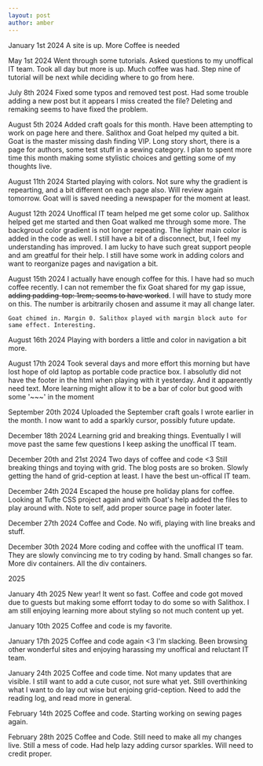 ```yaml
---
layout: post
author: amber
---
```


<div class="item3">
January 1st 2024
    A site is up. More Coffee is needed

May 1st 2024
    Went through some tutorials. Asked questions to my unoffical IT team. Took all day but more is up. Much coffee was had. Step nine of tutorial will be next while deciding where to go from here.

July 8th 2024
    Fixed some typos and removed test post. Had some trouble adding a new post but it appears I miss created the file? Deleting and remaking seems to have fixed the problem.

August 5th 2024
    Added craft goals for this month. Have been attempting to work on page here and there. Salithox and Goat helped my quited a bit. Goat is the master missing dash finding VIP. Long story short, there is a page for authors, some test stuff in a sewing category. I plan to spent more time this month making some stylistic choices and getting some of my thoughts live.

August 11th 2024
    Started playing with colors. Not sure why the gradient is repearting, and a bit different on each page also. Will review again tomorrow. Goat will is saved needing a newspaper for the moment at least. 

August 12th 2024
    Unoffical IT team helped me get some color up. Salithox helped get me started and then Goat walked me through some more. The backgroud color gradient is not longer repeating. The lighter main color is added in the code as well. I still have a bit of a disconnect, but, I feel my understanding has improved. I am lucky to have such great support people and am greatful for their help. I still have some work in adding colors and want to reorganize pages and navigation a bit. 

August 15th 2024
    I actually have enough coffee for this. I have had so much coffee recently. I can not remember the fix Goat shared for my gap issue, ~~adding padding-top: 1rem; seems to have worked~~. I will have to study more on this. The number is arbitrarily chosen and assume it may all change later.

    Goat chimed in. Margin 0. Salithox played with margin block auto for same effect. Interesting.

August 16th 2024
    Playing with borders a little and color in navigation a bit more. 

August 17th 2024
    Took several days and more effort this morning but have lost hope of old laptop as portable code practice box. I absolutly did not have the footer in the html when playing with it yesterday. And it apparently need text. More learning might allow it to be a bar of color but good with some '~~~' in the moment

September 20th 2024
    Uploaded the September craft goals I wrote earlier in the month. I now want to add a sparkly cursor, possibly future update.

December 18th 2024
    Learning grid and breaking things. Eventually I will move past the same few questions I keep asking the unoffical IT team. 

December 20th and 21st 2024
    Two days of coffee and code <3 Still breaking things and toying with grid. The blog posts are so broken. Slowly getting the hand of grid-ception at least. I have the best un-offical IT team.  

December 24th 2024
    Escaped the house pre holiday plans for coffee. Looking at Tufte CSS project again and with Goat's help added the files to play around with. Note to self, add proper source page in footer later. 

December 27th 2024
    Coffee and Code. No wifi, playing with line breaks and stuff. 

December 30th 2024
    More coding and coffee with the unoffical IT team. They are slowly convincing me to try coding by hand. Small changes so far. More div containers. All the div containers.

2025

January 4th 2025
    New year! It went so fast. Coffee and code got moved due to guests but making some efforrt today to do some so with Salithox. I am still enjoying learning more about styling so not much content up yet.

January 10th 2025
    Coffee and code is my favorite.

January 17th 2025
    Coffee and code again <3 I'm slacking. Been browsing other wonderful sites and enjoying harassing my unoffical and reluctant IT team.

January 24th 2025
    Coffee and code time. Not many updates that are visible. I still want to add a cute cusor, not sure what yet. Still overthinking what I want to do lay out wise but enjoing grid-ception. Need to add the reading log, and read more in general.

February 14th 2025
    Coffee and code. Starting working on sewing pages again.

February 28th 2025
    Coffee and Code. Still need to make all my changes live. Still a mess of code. Had help lazy adding cursor sparkles. Will need to credit proper.
</div>

